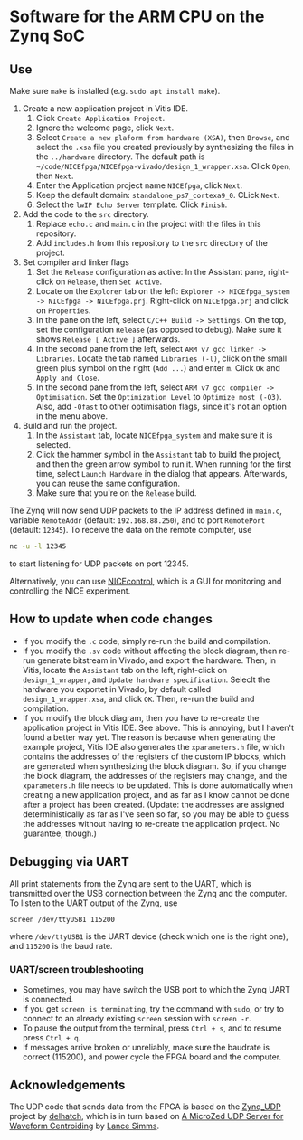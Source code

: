 # Software for the ARM CPU on the Zynq SoC

## Use

Make sure `make` is installed (e.g. `sudo apt install make`).

1. Create a new application project in Vitis IDE.
   1. Click `Create Application Project`.
   2. Ignore the welcome page, click `Next`.
   3. Select `Create a new plaform from hardware (XSA)`, then `Browse`, and select the `.xsa` file you created previously by synthesizing the files in the `../hardware` directory. The default path is `~/code/NICEfpga/NICEfpga-vivado/design_1_wrapper.xsa`. Click `Open`, then `Next`.
   4. Enter the Application project name `NICEfpga`, click `Next`.
   5. Keep the default domain: `standalone_ps7_cortexa9_0`. CLick `Next`.
   6. Select the `lwIP Echo Server` template. Click `Finish`.
2. Add the code to the `src` directory.
   1. Replace `echo.c` and `main.c` in the project with the files in this repository.
   2. Add `includes.h` from this repository to the `src` directory of the project.
3. Set compiler and linker flags
   1. Set the `Release` configuration as active: In the Assistant pane, right-click on `Release`, then `Set Active`.
   2. Locate on the `Explorer` tab on the left: `Explorer -> NICEfpga_system -> NICEfpga -> NICEfpga.prj`. Right-click on `NICEfpga.prj` and click on `Properties`.
   3. In the pane on the left, select `C/C++ Build -> Settings`. On the top, set the configuration `Release` (as opposed to debug). Make sure it shows `Release [ Active ]` afterwards.
   4. In the second pane from the left, select `ARM v7 gcc linker -> Libraries`. Locate the tab named `Libraries (-l)`, click on the small green plus symbol on the right (`Add ...`) and enter `m`. Click `Ok` and `Apply and Close`.
   5. In the second pane from the left, select `ARM v7 gcc compiler -> Optimisation`. Set the `Optimization Level` to `Optimize most (-O3)`. Also, add `-Ofast` to other optimisation flags, since it's not an option in the menu above.
4. Build and run the project.
   1. In the `Assistant` tab, locate `NICEfpga_system` and make sure it is selected.
   2. Click the hammer symbol in the `Assistant` tab to build the project, and then the green arrow symbol to run it. When running for the first time, select `Launch Hardware` in the dialog that appears. Afterwards, you can reuse the same configuration.
   3. Make sure that you're on the `Release` build.

The Zynq will now send UDP packets to the IP address defined in `main.c`, variable `RemoteAddr` (default: `192.168.88.250`), and to port `RemotePort` (default: `12345`). To receive the data on the remote computer, use

```sh
nc -u -l 12345
```

to start listening for UDP packets on port 12345.

Alternatively, you can use [NICEcontrol](https://github.com/thomabir/NICEcontrol), which is a GUI for monitoring and controlling the NICE experiment.

## How to update when code changes

- If you modify the `.c` code, simply re-run the build and compilation.
- If you modify the `.sv` code without affecting the block diagram, then re-run generate bitstream in Vivado, and export the hardware. Then, in Vitis, locate the `Assistant` tab on the left, right-click on `design_1_wrapper`, and `Update hardware specification`. Seleclt the hardware you exportet in Vivado, by default called `design_1_wrapper.xsa`, and click `OK`. Then, re-run the build and compilation.
- If you modify the block diagram, then you have to re-create the application project in Vitis IDE. See above. This is annoying, but I haven't found a better way yet. The reason is because when generating the example project, Vitis IDE also generates the `xparameters.h` file, which  contains the addresses of the registers of the custom IP blocks, which are generated when synthesizing the block diagram. So, if you change the block diagram, the addresses of the registers may change, and the `xparameters.h` file needs to be updated. This is done automatically when creating a new application project, and as far as I know cannot be done after a project has been created. (Update: the addresses are assigned deterministically as far as I've seen so far, so you may be able to guess the addresses without having to re-create the application project. No guarantee, though.)

## Debugging via UART

All print statements from the Zynq are sent to the UART, which is transmitted over the USB connection between the Zynq and the computer.
To listen to the UART output of the Zynq, use

```sh
screen /dev/ttyUSB1 115200
```

where `/dev/ttyUSB1` is the UART device (check which one is the right one), and `115200` is the baud rate.

### UART/screen troubleshooting

- Sometimes, you may have switch the USB port to which the Zynq UART is connected.
- If you get `screen is terminating`, try the command with `sudo`, or try to connect to an already existing `screen` session with `screen -r`.
- To pause the output from the terminal, press `Ctrl + s`, and to resume press `Ctrl + q`.
- If messages arrive broken or unreliably, make sure the baudrate is correct (115200), and power cycle the FPGA board and the computer.

## Acknowledgements

The UDP code that sends data from the FPGA is based on the [Zynq_UDP](https://github.com/delhatch/Zynq_UDP) project by [delhatch](https://github.com/delhatch), which is in turn based on [A MicroZed UDP Server for Waveform Centroiding](https://lancesimms.com/Xilinx/MicroZed_UDP_Server_for_Waveform_Centroiding_Table_Of_Contents.html) by [Lance Simms](https://lancesimms.com/).
